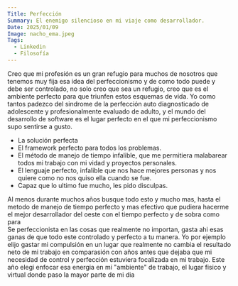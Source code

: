 ```yaml
---
Title: Perfección
Summary: El enemigo silencioso en mi viaje como desarrollador.
Date: 2025/01/09
Image: nacho_ema.jpeg
Tags:
  - Linkedin
  - Filosofía
---
```


Creo que mi profesión es un gran refugio para muchos de nosotros que tenemos muy fija esa idea del perfeccionismo y de como todo puede y debe ser controlado, no solo
creo que sea un refugio, creo que es el ambiente perfecto para que triunfen estos esquemas de vida. Yo como tantos padezco del sindrome de la perfección auto diagnosticado
de adolescente y profesionalmente evaluado de adulto, y el mundo del desarrollo de software es el lugar perfecto en el que mi perfeccionismo supo sentirse a gusto.

- La solución perfecta
- El framework perfecto para todos los problemas.
- El método de manejo de tiempo infalible, que me permitiera malabarear todos mi trabajo con mi vidad y proyectos personales.
- El lenguaje perfecto, infalible que nos hace mejores personas y nos quiere como no nos quiso ella cuando se fue.
- Capaz que lo ultimo fue mucho, les pido disculpas.

Al menos durante muchos años busque todo esto y mucho mas, hasta el metodo de manejo de tiempo perfecto y mas efectivo que pudiera hacerme el mejor desarrollador del oeste
con el tiempo perfecto y de sobra como para  
Se perfeccionista en las cosas que realmente no importan, gasta ahi esas ganas de que todo este controlado y perfecto a tu manera.
Yo por ejemplo elijo gastar mi compulsión en un lugar que realmente no cambia el resultado neto de mi trabajo en comparasión con años antes
que dejaba que mi necesidad de control y perfección estuviera focalizada en mi trabajo.
Este año elegi enfocar esa energia en mi "ambiente" de trabajo, el lugar fisico y virtual donde paso la mayor parte de mi dia
